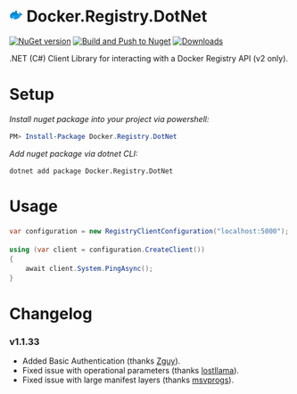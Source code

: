 # <img src="https://github.com/ChangemakerStudios/Docker.Registry.DotNet/raw/master/assets/docker_registry_dotnet.png" width="24" height="24" /> Docker.Registry.DotNet

[![NuGet version](https://badge.fury.io/nu/Docker.Registry.DotNet.svg)](https://badge.fury.io/nu/Docker.Registry.DotNet)
[![Build and Push to Nuget](https://github.com/ChangemakerStudios/Docker.Registry.DotNet/actions/workflows/publish.yml/badge.svg)](https://github.com/ChangemakerStudios/Docker.Registry.DotNet/actions/workflows/publish.yml)
[![Downloads](https://img.shields.io/nuget/dt/Docker.Registry.DotNet.svg?logo=nuget&color=purple)](https://www.nuget.org/packages/Docker.Registry.DotNet)

.NET (C#) Client Library for interacting with a Docker Registry API (v2 only).

# Setup
*Install nuget package into your project via powershell:*
```powershell
PM> Install-Package Docker.Registry.DotNet
```

*Add nuget package via dotnet CLI:*
```
dotnet add package Docker.Registry.DotNet
```

# Usage
```csharp
var configuration = new RegistryClientConfiguration("localhost:5000");

using (var client = configuration.CreateClient())
{
    await client.System.PingAsync();
}
```

# Changelog

### v1.1.33
* Added Basic Authentication (thanks [Zguy](https://github.com/Zguy)).
* Fixed issue with operational parameters (thanks [lostllama](https://github.com/lostllama)).
* Fixed issue with large manifest layers (thanks [msvprogs](https://github.com/msvprogs)).
